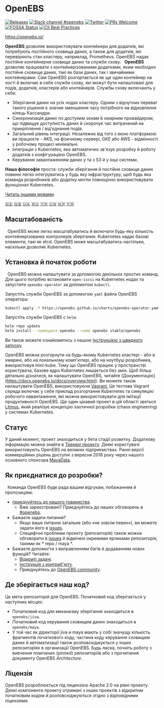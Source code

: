 # OpenEBS

[![Releases](https://img.shields.io/github/release/openebs/openebs/all.svg?style=flat-square)](https://github.com/openebs/openebs/releases)
[![Slack channel #openebs](https://img.shields.io/badge/slack-openebs-brightgreen.svg?logo=slack)](https://kubernetes.slack.com/messages/openebs)
[![Twitter](https://img.shields.io/twitter/follow/openebs.svg?style=social&label=Follow)](https://twitter.com/intent/follow?screen_name=openebs)
[![PRs Welcome](https://img.shields.io/badge/PRs-welcome-brightgreen.svg?style=flat-square)](https://github.com/openebs/openebs/blob/master/CONTRIBUTING.md)
[![FOSSA Status](https://app.fossa.com/api/projects/git%2Bgithub.com%2Fopenebs%2Fopenebs.svg?type=shield)](https://app.fossa.com/projects/git%2Bgithub.com%2Fopenebs%2Fopenebs?ref=badge_shield)
[![CII Best Practices](https://bestpractices.coreinfrastructure.org/projects/1754/badge)](https://bestpractices.coreinfrastructure.org/projects/1754)

https://openebs.io/

**OpenEBS** дозволяє використовувати контейнери для додатків, які потребують постійного сховища даних, а також для додатків, які перевіряють стан кластеру, наприклад, Prometheus. OpenEBS надає постійне контейнерне сховище даних та служби схову.
 
**OpenEBS** дозволяє працювати з контейнерізованими додатками, яким необхідно постійне сховище даних, такі як бази даних, так і звичайними контейнерами. Сам OpenEBS розгортається як ще один контейнер на хості й включає в себе служби схову, які можут бути налаштовані для подів, додатків, кластерів або контейнерів. Службы схову включають у себе:

- Зберігання даних на усіх нодах кластеру. Одним з відчутних переваг такого рішення є значне зменшення часу потрібного на відновлення кілець Кассандри.
- Синхронизація даних по достуним зонам й хмарним провайдером, що підвищує доступність даних й скорочує час витрачений  на прикріплення / від'єднання подів.
- Загальний рівень інтеграції. Незалежно від того з якою платформою ви працюєте - AKS, на фізичному сервері, GKE або AWS - відмінності у робочому процесі мінімальні.
- Інтеграція з Kubernetes, яка автоматично зв'язує розробку й роботу додатків з конфігурацією OpenEBS.
- Керування завантаженням даних у та з S3 й у інші системи.

**Наша філософія** проста: служби зберігання й постійне сховище даних повинні легко інтегруватись у будь яку інфраструктуру, щоб будь яка команда розробників або додатку могли повноцінно використовувати функціонал Kubernetes.

[Читать іншими мовами](/translations/TRANSLATIONS.md).

[🇩🇪](README.de.md)
[:uk:](/README.md)
[🇺🇦](README.ua.md)
[🇷🇺](README.ru.md)
[🇹🇷](README.tr.md)
[🇨🇳](README.zh.md)
[🇳🇵](README.np.md)
[🇫🇷](README.fr.md)

## Масштабованість
 
OpenEBS може легко масштабуватись й включати будь-яку кількість контейнерізованих контролерів зберігання. Kubernetes надає базові елементи, такі як etcd. OpenEBS може масштабуватись настільки, наскільки дозволяє Kubernetes.

## Установка й початок роботи
 
OpenEBS можна налаштувати за допомогою декількох простих команд. Для цього потрібно встановити `open-iscsi` на Kubernetes нодах та запустити `openebs-operator` за допомогою `kubectl`.

Запустіть служби OpenEBS за допомогою `yaml` файла OpenEBS оператора:

```bash
kubectl apply -f https://openebs.github.io/charts/openebs-operator.yaml
```

Запустіть служби OpenEBS  с `helm`:

   ```bash
   helm repo update
   helm install --namespace openebs --name openebs stable/openebs
   ```

Ви також можете ознайомитись з нашою [Інструкцією з швидкого запуску](https://docs.openebs.io/docs/overview.html).

OpenEBS можна розгорнути на будь-якому Kubernetes кластері  - або в хмарині, або на локальному комп'ютері, або на ноутбуці розробника, використовуя mini-kube. Тому що OpenEBS працює у пространстві користувача, базове ядро Kubernetes лишається без змін. Щоб більш детально дізнатися, як налаштувати OpenEBS, читайте [Документацію] (https://docs.openebs.io/docs/overview.html). Ви можете також налаштувати OpenEBS, використовуючи [Vagrant](https://github.com/openebs/openebs/tree/master/k8s/vagrant), Це тестова Vagrant середа включає у себе приклад розгортання Kubernetes та симуляцію робочого навантаження, які можна використовувати для імітації продуктивності OpenEBS. Ще один цікавий проект в цій області зветься [Litmus](https://www.openebs.io/litmus), який реалізує концепцію хаотичної розробки (chaos engineering) у системах Kubernetes.

## Статус

У даний момент, проект знаходиться у бета стадії розвитку. Додаткову інформацію можна знайти в [Трекері проекту](https://github.com/openebs/openebs/wiki/Project-Tracker). Деякі користувачі використовують OpenEBS на великих підприємствах. Ранні версії коммерційних рішень доступні з вересня 2018 року через нашого основного спонсора [MayaData](https://www.mayadata.io).
 
## Як приєднатися до розробки?
 
Команда OpenEBS буде рада вашим відгукам, побажанням й пропозиціям:
 
- [приєднуйтесь до нашого товариства](https://kubernetes.slack.com).
  - Вже зареєстровані? Приєднуйтесь до наших обговорень в [#openebs](https://kubernetes.slack.com/messages/openebs/).
- Бажаєте задати питання?
  - Якщо ваше питання загальне (або «не зовсім певен»), ви можете задати його в  [issues](https://github.com/openebs/openebs/issues).
  - Специфічні проблеми проекту (репозиторія) також можна обговорити в [issues](https://github.com/openebs/openebs/issues) й відмічені окремими ярликами репозиторія, такими як * repo / maya \*.
- Бажаєте допомогти з виправленням багів й додаванням нових функцій? Читайте:
  - [Відкриті задачі](https://github.com/openebs/openebs/labels).
  - [Інструкція з контриб'юту](https://github.com/openebs/openebs/blob/master/CONTRIBUTING.ru.md).
  - Приєднуйтесь до [OpenEBS community](https://github.com/openebs/openebs/blob/master/community/README.md).

## Де зберігається наш код?

Це мета-репозиторій для OpenEBS. Початковий код зберігається у наступних місцях:

* Початковий код для механизму зберігання знаходиться в `openebs/jiva`.
* Початковий код  керування сховищем даних знаходиться в `openebs/maya`.
* У той час як діректорії jiva и maya мають у собі значущу кількість фрагментів початкового коду, частина коду керування сховищем даних й автоматизації також розповсюджується у інших репозиторіях в организації OpenEBS.
Будь ласка, почніть роботу з вивчення  помічених (pinned) репозиторіїв або з прочитання документу OpenEBS _Architecture_.

## Ліцензія

OpenEBS розроблюється під лицензією Apache 2.0 на рівні проекту. Деякі компоненти проекту отримані з  інших проектів з відкритим початковим кодом й розповсюджуються згідно з відповідними ліцензіями.

